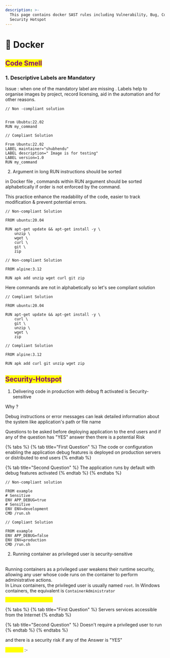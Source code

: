 ```yaml
---
description: >-
  This page contains docker SAST rules including Vulnerability, Bug, Code Smell,
  Security Hotspot
---
```


# 🐳 Docker

## <mark style="color:purple;">Code Smell</mark>&#x20;

### 1. Descriptive Labels are Mandatory&#x20;

Issue : when one of the mandatory label are missing . Labels help to organise  images by project, record licensing, aid in the automation  and for other reasons.&#x20;

```docker
// Non -compliant solution 


From Ububtu:22.02
RUN my_command
```

```docker
// Compliant Solution 

From Ubuntu:22.02
LABEL maintainer="shubhendu"
LABEL description=" Image is for testing"
LABEL version=1.0
RUN my_command 
```

2. Argument in long RUN instructions should be sorted&#x20;

in Docker file , commands within RUN argument should be sorted alphabetically if order is not enforced by the command.&#x20;

This practice enhance the readability of the code, easier to track modification & prevent potential errors.&#x20;

```docker
// Non-compliant Solution 

FROM ubuntu:20.04

RUN apt-get update && apt-get install -y \
    unzip \
    wget \
    curl \
    git \
    zip
```

```docker
// Non-compliant Solution 

FROM alpine:3.12

RUN apk add unzip wget curl git zip
```

Here commands are not in alphabetically so let's see compliant solution&#x20;

```docker
// Compliant Solution 

FROM ubuntu:20.04

RUN apt-get update && apt-get install -y \
    curl \
    git \
    unzip \
    wget \
    zip
```

```docker
// Compliant Solution 

FROM alpine:3.12

RUN apk add curl git unzip wget zip
```



## <mark style="color:purple;">Security-Hotspot</mark>&#x20;

1. Delivering code in production with debug ft activated is Security-sensitive&#x20;

Why ?&#x20;

Debug instructions or error messages can leak detailed information about the system like application's path or file name&#x20;



Questions to be asked before deploying application to the end users  and if any of the question has "YES" answer then there is a potential Risk&#x20;

{% tabs %}
{% tab title="First Question" %}
The code or configuration enabling the application debug features is deployed on production servers or distributed to end users
{% endtab %}

{% tab title="Second Question" %}
The application runs by default with debug features activated&#x20;
{% endtab %}
{% endtabs %}

```docker
// Non-compliant solution 

FROM example
# Sensitive
ENV APP_DEBUG=true
# Sensitive
ENV ENV=development
CMD /run.sh

```

```docker
// Compliant Solution 

FROM example
ENV APP_DEBUG=false
ENV ENV=production
CMD /run.sh
```

2. Running container as privileged user is security-sensitive&#x20;

\
Running containers as a privileged user weakens their runtime security, allowing any user whose code runs on the container to perform administrative actions.\
In Linux containers, the privileged user is usually named `root`. In Windows containers, the equivalent is `ContainerAdministrator`

<mark style="color:yellow;">`Questions to be Asked`</mark>

{% tabs %}
{% tab title="First Question" %}
Servers services accessible from the Internet&#x20;
{% endtab %}

{% tab title="Second Question" %}
Doesn't require a privileged user to run&#x20;
{% endtab %}
{% endtabs %}

and there is a security risk if any of the Answer is "YES"

<mark style="color:yellow;">**Solution**</mark> :-&#x20;

